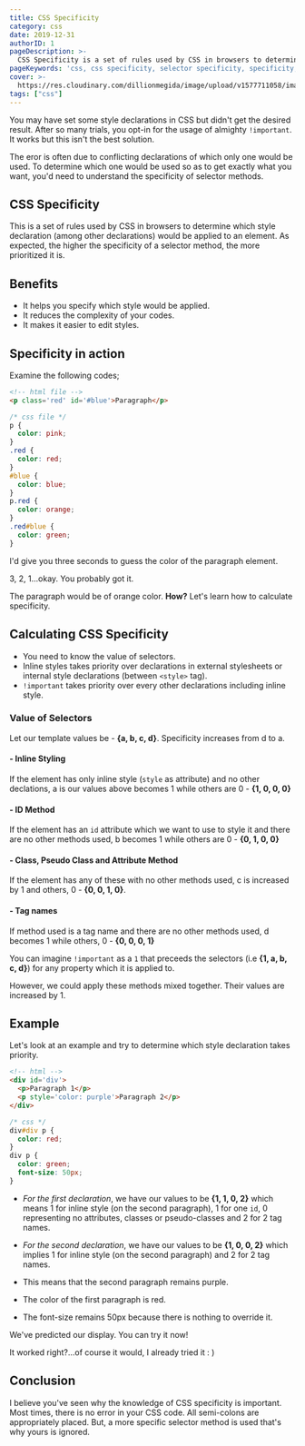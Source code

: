 ```yaml
---
title: CSS Specificity
category: css
date: 2019-12-31
authorID: 1
pageDescription: >-
  CSS Specificity is a set of rules used by CSS in browsers to determine which style declaration (among other declarations) would be applied to an element. As expected, the higher the specificity of a selector method, the more prioritized it is.
pageKeywords: 'css, css specificity, selector specificity, specificity, css selector specificity, !important'
cover: >-
  https://res.cloudinary.com/dillionmegida/image/upload/v1577711058/images/thewebfor5/css-specificity_jtb1ub.jpg
tags: ["css"]
---
```

You may have set some style declarations in CSS but didn't get the desired result. After so many trials, you opt-in for the usage of almighty `!important`. It works but this isn't the best solution.

The eror is often due to conflicting declarations of which only one would be used. To determine which one would be used so as to get exactly what you want, you'd need to understand the specificity of selector methods.

## CSS Specificity
This is a set of rules used by CSS in browsers to determine which style declaration (among other declarations) would be applied to an element. As expected, the higher the specificity of a selector method, the more prioritized it is.

## Benefits
- It helps you specify which style would be applied.
- It reduces the complexity of your codes.
- It makes it easier to edit styles.

## Specificity in action
Examine the following codes;
```html
<!-- html file -->
<p class='red' id='#blue'>Paragraph</p>
```
```css
/* css file */
p {
  color: pink;
}
.red {
  color: red;
}
#blue {
  color: blue;
}
p.red {
  color: orange;
}
.red#blue {
  color: green;
}
```
I'd give you three seconds to guess the color of the paragraph element.

3, 2, 1...okay. You probably got it.

The paragraph would be of orange color. **How?** Let's learn how to calculate specificity.

## Calculating CSS Specificity
* You need to know the value of selectors.
* Inline styles takes priority over declarations in external stylesheets or internal style declarations (between `<style>` tag).
* `!important` takes priority over every other declarations including inline style.

### Value of Selectors
Let our template values be - **{a, b, c, d}**. Specificity increases from d to a.
#### - Inline Styling
If the element has only inline style (`style` as attribute) and no other declations, a is our values above becomes 1 while others are 0 - **{1, 0, 0, 0}**
#### - ID Method
If the element has an `id` attribute which we want to use to style it and there are no other methods used, b becomes 1 while others are 0 - **{0, 1, 0, 0}**
#### - Class, Pseudo Class and Attribute Method
If the element has any of these with no other methods used, c is increased by 1 and others, 0 - **{0, 0, 1, 0}**.
#### - Tag names
If method used is a tag name and there are no other methods used, d becomes 1 while others, 0 - **{0, 0, 0, 1}**

You can imagine `!important` as a `1` that preceeds the selectors (i.e **{1, a, b, c, d}**) for any property which it is applied to.

However, we could apply these methods mixed together. Their values are increased by 1.

## Example
Let's look at an example and try to determine which style declaration takes priority.
```html
<!-- html -->
<div id='div'>
  <p>Paragraph 1</p>
  <p style='color: purple'>Paragraph 2</p>
</div>
```
```css
/* css */
div#div p {
  color: red;
}
div p {
  color: green;
  font-size: 50px;
}
```
- *For the first declaration*, we have our values to be **{1, 1, 0, 2}** which means 1 for inline style (on the second paragraph), 1 for one `id`, 0 representing no attributes, classes or pseudo-classes and 2 for 2 tag names.
- *For the second declaration*, we have our values to be **{1, 0, 0, 2}** which implies 1 for inline style (on the second paragraph) and 2 for 2 tag names.

- This means that the second paragraph remains purple.
- The color of the first paragraph is red.
- The font-size remains 50px because there is nothing to override it.

We've predicted our display. You can try it now!

It worked right?...of course it would, I already tried it : )

## Conclusion
I believe you've seen why the knowledge of CSS specificity is important. Most times, there is no error in your CSS code. All semi-colons are appropriately placed. But, a more specific selector method is used that's why yours is ignored.